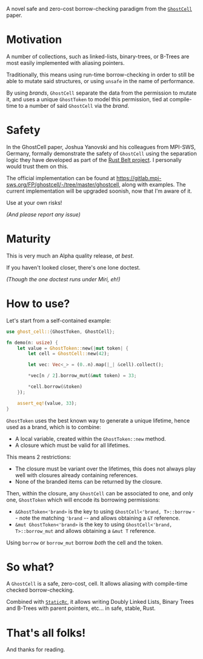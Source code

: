 A novel safe and zero-cost borrow-checking paradigm from the
[`GhostCell`](http://plv.mpi-sws.org/rustbelt/ghostcell/) paper.


#   Motivation

A number of collections, such as linked-lists, binary-trees, or B-Trees are most easily implemented with aliasing
pointers.

Traditionally, this means using run-time borrow-checking in order to still be able to mutate said structures, or using
`unsafe` in the name of performance.

By using _brands_, `GhostCell` separate the data from the permission to mutate it, and uses a unique `GhostToken` to
model this permission, tied at compile-time to a number of said `GhostCell` via the _brand_.


#   Safety

In the GhostCell paper, Joshua Yanovski and his colleagues from MPI-SWS, Germany, formally demonstrate the safety of
`GhostCell` using the separation logic they have developed as part of the
[Rust Belt project](https://plv.mpi-sws.org/rustbelt/). I personally would trust them on this.

The official implementation can be found at https://gitlab.mpi-sws.org/FP/ghostcell/-/tree/master/ghostcell, along with
examples. The current implementation will be upgraded soonish, now that I'm aware of it.

Use at your own risks!

_(And please report any issue)_


#   Maturity

This is very much an Alpha quality release, _at best_.

If you haven't looked closer, there's one lone doctest.

_(Though the one doctest runs under Miri, eh!)_


#   How to use?

Let's start from a self-contained example:

```rust
use ghost_cell::{GhostToken, GhostCell};

fn demo(n: usize) {
    let value = GhostToken::new(|mut token| {
        let cell = GhostCell::new(42);

        let vec: Vec<_> = (0..n).map(|_| &cell).collect();

        *vec[n / 2].borrow_mut(&mut token) = 33;

        *cell.borrow(&token)
    });

    assert_eq!(value, 33);
}
```

`GhostToken` uses the best known way to generate a unique lifetime, hence used as a brand, which is to combine:

-   A local variable, created within the `GhostToken::new` method.
-   A closure which must be valid for all lifetimes.

This means 2 restrictions:

-   The closure must be variant over the lifetimes, this does not always play well with closures already containing
    references.
-   None of the branded items can be returned by the closure.

Then, within the closure, any `GhostCell` can be associated to one, and only one, `GhostToken` which will encode its
borrowing permissions:

-   `&GhostToken<'brand>` is the key to using `GhostCell<'brand, T>::borrow` -- note the matching `'brand` -- and
    allows obtaining a `&T` reference.
-   `&mut GhostToken<'brand>` is the key to using `GhostCell<'brand, T>::borrow_mut` and allows obtaining a `&mut T`
    reference.

Using `borrow` or `borrow_mut` borrow _both_ the cell and the token.


#   So what?

A `GhostCell` is a safe, zero-cost, cell. It allows aliasing with compile-time checked borrow-checking.

Combined with [`StaticRc`](https://crates.io/crates/static-rc), it allows writing Doubly Linked Lists, Binary Trees and
B-Trees with parent pointers, etc... in safe, stable, Rust.


#   That's all folks!

And thanks for reading.

